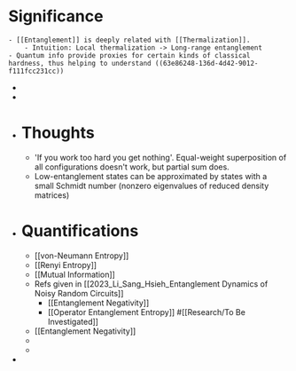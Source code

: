 # Significance
	- [[Entanglement]] is deeply related with [[Thermalization]].
		- Intuition: Local thermalization -> Long-range entanglement
	- Quantum info provide proxies for certain kinds of classical hardness, thus helping to understand ((63e86248-136d-4d42-9012-f111fcc231cc))
-
-
- # Thoughts
	- 'If you work too hard you get nothing'. Equal-weight superposition of all configurations doesn't work, but partial sum does.
	- Low-entanglement states can be approximated by states with a small Schmidt number (nonzero eigenvalues of reduced density matrices)
- # Quantifications
	- [[von-Neumann Entropy]]
	- [[Renyi Entropy]]
	- [[Mutual Information]]
	- Refs given in [[2023_Li_Sang_Hsieh_Entanglement Dynamics of Noisy Random Circuits]]
		- [[Entanglement Negativity]]
		- [[Operator Entanglement Entropy]] #[[Research/To Be Investigated]]
	- [[Entanglement Negativity]]
	-
	-
-
